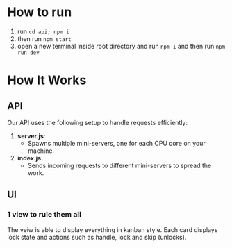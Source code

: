 # How to run

1. run `cd api; npm i`
2. then run `npm start`
3. open a new terminal inside root directory and run `npm i` and then run `npm run dev`

# How It Works

## API

Our API uses the following setup to handle requests efficiently:

1. **server.js**:
   - Spawns multiple mini-servers, one for each CPU core on your machine.
2. **index.js**:
   - Sends incoming requests to different mini-servers to spread the work.

## UI

### 1 view to rule them all

The veiw is able to display everything in kanban style. Each card displays lock state and actions such as handle, lock and skip (unlocks).
